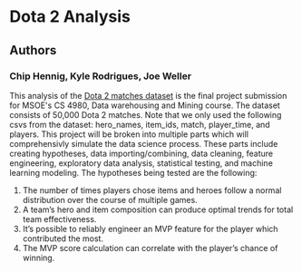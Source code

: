 
# Dota 2 Analysis

## Authors
### Chip Hennig, Kyle Rodrigues, Joe Weller

This analysis of the [Dota 2 matches dataset](https://www.kaggle.com/devinanzelmo/dota-2-matches) is the final project submission for MSOE's CS 4980, Data warehousing and Mining course. 
The dataset consists of 50,000 Dota 2 matches. Note that we only used the following csvs from the dataset: hero_names, item_ids, match, player_time, and players. 
This project will be broken into multiple parts which will comprehensivly simulate the data science process. 
These parts include creating hypotheses, data importing/combining, data cleaning, feature engineering, exploratory data analysis, statistical testing, and machine learning modeling. 
The hypotheses being tested are the following:

1. The number of times players chose items and heroes follow a normal distribution over the course of multiple games.
2. A team’s hero and item composition can produce optimal trends for total team effectiveness.
3. It’s possible to reliably engineer an MVP feature for the player which contributed the most.
4. The MVP score calculation can correlate with the player’s chance of winning.

